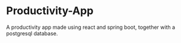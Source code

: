 # Productivity-App
A productivity app made using react and spring boot, together with a postgresql database.

